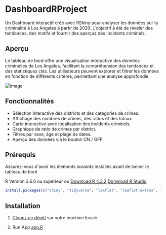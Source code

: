 # DashboardRProject

Un Dashboard interactif créé avec RShiny pour analyser les données sur la criminalité à Los Angeles à partir de 2020. 
L'objectif à été de révéler des tendances, des motifs et fournir des aperçus des incidents criminels.

## Aperçu

Le tableau de bord offre une visualisation interactive des données criminelles de Los Angeles, facilitant la compréhension des tendances et des statistiques clés. Les utilisateurs peuvent explorer et filtrer les données en fonction de différents critères, permettant une analyse approfondie.

![image](https://github.com/benguir/dashboardProjectR/assets/97590761/a9fb73ce-9ffd-4743-bf6a-f7740f88e78e)

## Fonctionnalités

- Sélection interactive des districts et des catégories de crimes.
- Affichage des nombres de crimes, des ratios et des totaux.
- Carte interactive avec localisation des incidents criminels.
- Graphique de ratio de crimes par district.
- Filtres par sexe, âge et plage de dates.
- Aperçu des données via le bouton ON / OFF

## Prérequis

Assurez-vous d'avoir les éléments suivants installés avant de lancer le tableau de bord 

R Version 3.6.0 ou supérieur ou [Download R 4.3.2](https://cran.r-project.org/bin/windows/base/)
[Donwload R Studio](https://posit.co/download/rstudio-desktop/)

```R
install.packages(c("shiny", "tidyverse", "leaflet", "leaflet.extras", "shinyWidgets", "plotly", "shinythemes", "shinydashboard", "ggplot2", "DT"))
```

## Installation

1. [Clonez ce dépôt](https://github.com/benguir/dashboardProjectR.git) sur votre machine locale.

2. Run App [app.R](https://github.com/benguir/dashboardProjectR/blob/main/app.R) 


